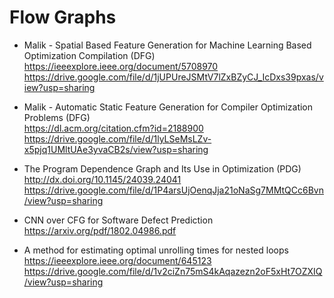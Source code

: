 # Flow Graphs

* Malik - Spatial Based Feature Generation for Machine Learning Based Optimization Compilation (DFG) 
https://ieeexplore.ieee.org/document/5708970
https://drive.google.com/file/d/1jUPUreJSMtV7lZxBZyCJ_IcDxs39pxas/view?usp=sharing

* Malik - Automatic Static Feature Generation for Compiler Optimization Problems (DFG)  
https://dl.acm.org/citation.cfm?id=2188900  
https://drive.google.com/file/d/1lyLSeMsLZv-x5pjq1UMltUAe3yvaCB2s/view?usp=sharing

* The Program Dependence Graph and Its Use in Optimization (PDG)  
http://dx.doi.org/10.1145/24039.24041  
https://drive.google.com/file/d/1P4arsUjOenqJja21oNaSg7MMtQCc6Bvn/view?usp=sharing

* CNN over CFG for Software Defect Prediction  
https://arxiv.org/pdf/1802.04986.pdf

* A method for estimating optimal unrolling times for nested loops  
https://ieeexplore.ieee.org/document/645123  
https://drive.google.com/file/d/1v2ciZn75mS4kAqazezn2oF5xHt7OZXIQ/view?usp=sharing
